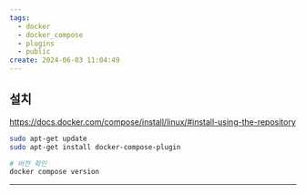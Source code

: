 ```yaml
---
tags:
  - docker
  - docker_compose
  - plugins
  - public
create: 2024-06-03 11:04:49
---
```


## 설치

https://docs.docker.com/compose/install/linux/#install-using-the-repository

```sh
sudo apt-get update
sudo apt-get install docker-compose-plugin

# 버전 확인
docker compose version
```


---


